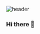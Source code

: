 ![header](https://capsule-render.vercel.app/api?type=waving&color=auto&height=300&section=header&text=donghyeon23&fontSize=90)

### Hi there 👋


<!--
**donghyeon23/donghyeon23** is a ✨ _special_ ✨ repository because its `README.md` (this file) appears on your GitHub profile.

Here are some ideas to get you started:

- 🔭 I’m currently working on ...
- 🌱 I’m currently learning ...
- 👯 I’m looking to collaborate on ...
- 🤔 I’m looking for help with ...
- 💬 Ask me about ...
- 📫 How to reach me: ...
- 😄 Pronouns: ...
- ⚡ Fun fact: ...
-->
